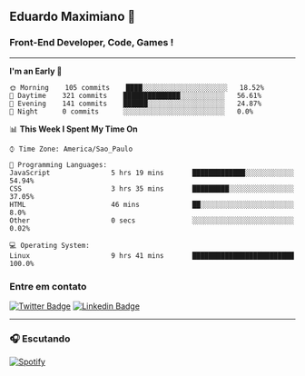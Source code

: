 ## Eduardo Maximiano 👋

### Front-End Developer, Code, Games !

---

<!--START_SECTION:waka-->
**I'm an Early 🐤** 

```text
🌞 Morning    105 commits    ████░░░░░░░░░░░░░░░░░░░░░   18.52% 
🌆 Daytime    321 commits    ██████████████░░░░░░░░░░░   56.61% 
🌃 Evening    141 commits    ██████░░░░░░░░░░░░░░░░░░░   24.87% 
🌙 Night      0 commits      ░░░░░░░░░░░░░░░░░░░░░░░░░   0.0%

```


📊 **This Week I Spent My Time On** 

```text
⌚︎ Time Zone: America/Sao_Paulo

💬 Programming Languages: 
JavaScript               5 hrs 19 mins       █████████████░░░░░░░░░░░░   54.94% 
CSS                      3 hrs 35 mins       █████████░░░░░░░░░░░░░░░░   37.05% 
HTML                     46 mins             ██░░░░░░░░░░░░░░░░░░░░░░░   8.0% 
Other                    0 secs              ░░░░░░░░░░░░░░░░░░░░░░░░░   0.02%

💻 Operating System: 
Linux                    9 hrs 41 mins       █████████████████████████   100.0%

```


<!--END_SECTION:waka-->

### Entre em contato

[![Twitter Badge](https://img.shields.io/badge/-@edmaxi-1ca0f1?style=flat-square&labelColor=1ca0f1&logo=twitter&logoColor=white&link=https://twitter.com/edmaxi)](https://twitter.com/edmaxi)
[![Linkedin Badge](https://img.shields.io/badge/-Eduardo_Maximiano-0077B5?style=flat-square&logo=Linkedin&logoColor=white&link=https://www.linkedin.com/in/maximiano-eduardo)](https://www.linkedin.com/in/maximiano-eduardo)

---

### 🎧 Escutando
[![Spotify](https://novatorem-sandy.vercel.app/api/spotify)](https://open.spotify.com/user/comgigo)
